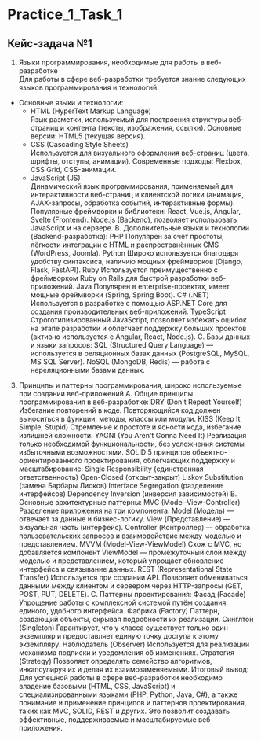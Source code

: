# Practice_1_Task_1
## Кейс-задача №1
1. Языки программирования, необходимые для работы в веб-разработке  
Для работы в сфере веб-разработки требуется знание следующих языков программирования и технологий:
- Основные языки и технологии:
  - HTML (HyperText Markup Language)  
        Язык разметки, используемый для построения структуры веб-страниц и контента (тексты, изображения, ссылки).
        Основные версии: HTML5 (текущая версия).
  - CSS (Cascading Style Sheets)  
        Используется для визуального оформления веб-страниц (цвета, шрифты, отступы, анимации).
        Современные подходы: Flexbox, CSS Grid, CSS-анимации.
  - JavaScript (JS)  
        Динамический язык программирования, применяемый для интерактивности веб-страниц и клиентской логики (анимация, AJAX-запросы, обработка событий, интерактивные формы).
        Популярные фреймворки и библиотеки:
            React, Vue.js, Angular, Svelte (Frontend).
            Node.js (Backend), позволяет использовать JavaScript и на сервере.
B. Дополнительные языки и технологии (Backend-разработка):
    PHP
        Популярен за счёт простоты, лёгкости интеграции с HTML и распространённых CMS (WordPress, Joomla).
    Python
        Широко используется благодаря удобству синтаксиса, наличию мощных фреймворков (Django, Flask, FastAPI).
    Ruby
        Используется преимущественно с фреймворком Ruby on Rails для быстрой разработки веб-приложений.
    Java
        Популярен в enterprise-проектах, имеет мощные фреймворки (Spring, Spring Boot).
    C# (.NET)
        Используется в разработке с помощью ASP.NET Core для создания производительных веб-приложений.
    TypeScript
        Строготипизированный JavaScript, позволяет избежать ошибок на этапе разработки и облегчает поддержку больших проектов (активно используется с Angular, React, Node.js).
C. Базы данных и языки запросов:
    SQL (Structured Query Language) — используется в реляционных базах данных (PostgreSQL, MySQL, MS SQL Server).
    NoSQL (MongoDB, Redis) — работа с нереляционными базами данных.
3. Принципы и паттерны программирования, широко используемые при создании веб-приложений
A. Общие принципы программирования в веб-разработке:
    DRY (Don't Repeat Yourself)
        Избегание повторений в коде. Повторяющийся код должен выноситься в функции, методы, классы или модули.
    KISS (Keep It Simple, Stupid)
        Стремление к простоте и ясности кода, избегание излишней сложности.
    YAGNI (You Aren't Gonna Need It)
        Реализация только необходимой функциональности, без усложнения системы избыточными возможностями.
    SOLID
        5 принципов объектно-ориентированного проектирования, облегчающих поддержку и масштабирование:
            Single Responsibility (единственная ответственность)
            Open-Closed (открыт-закрыт)
            Liskov Substitution (замена Барбары Лисков)
            Interface Segregation (разделение интерфейсов)
            Dependency Inversion (инверсия зависимостей)
B. Основные архитектурные паттерны:
    MVC (Model-View-Controller)
        Разделение приложения на три компонента:
            Model (Модель) — отвечает за данные и бизнес-логику.
            View (Представление) — визуальная часть (интерфейс).
            Controller (Контроллер) — обработка пользовательских запросов и взаимодействие между моделью и представлением.
    MVVM (Model-View-ViewModel)
        Схож с MVC, но добавляется компонент ViewModel — промежуточный слой между моделью и представлением, который упрощает обновление интерфейса и связывание данных.
    REST (Representational State Transfer)
        Используется при создании API. Позволяет обмениваться данными между клиентом и сервером через HTTP-запросы (GET, POST, PUT, DELETE).
C. Паттерны проектирования:
    Фасад (Facade)
        Упрощение работы с комплексной системой путём создания единого, удобного интерфейса.
    Фабрика (Factory)
        Паттерн, создающий объекты, скрывая подробности их реализации.
    Синглтон (Singleton)
        Гарантирует, что у класса существует только один экземпляр и предоставляет единую точку доступа к этому экземпляру.
    Наблюдатель (Observer)
        Используется для реализации механизма подписки и уведомления об изменениях.
    Стратегия (Strategy)
        Позволяет определять семейство алгоритмов, инкапсулируя их и делая их взаимозаменяемыми.
Итоговый вывод:
Для успешной работы в сфере веб-разработки необходимо владение базовыми (HTML, CSS, JavaScript) и специализированными языками (PHP, Python, Java, C#), а также понимание и применение принципов и паттернов проектирования, таких как MVC, SOLID, REST и других. Это позволит создавать эффективные, поддерживаемые и масштабируемые веб-приложения.
